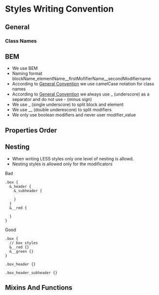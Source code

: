 # Styles Writing Convention

## General

### Class Names


## BEM
- We use BEM
- Naming format blockName_elementName__firstMofifierName__secondModifiername
- According to [General Convention](/docs/conventions.md) we use camelCase notation for class names
- According to [General Convention](/docs/conventions.md) we always use _ (underscore) as a separator and do not use - (minus sign)
- We use _ (single underscore) to split block and element
- We use __ (double underescore) to split modifiers
- We only use boolean modifiers and never user modifier_value

## Properties Order

## Nesting
- When writing LESS styles only one level of nesting is allowd.
- Nesting styles is allowed only for the modificators

Bad
```
.box {
  &_header {
    &_subheader {
    
    }
  }
  &__red {
  
  }
}
```

Good
```
.box {
  // box styles
  &__red {}
  &__green {}
}

.box_header {}

.box_header_subheader {}
```

## Mixins And Functions
